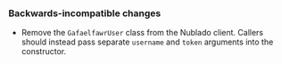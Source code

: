 ### Backwards-incompatible changes

- Remove the `GafaelfawrUser` class from the Nublado client. Callers should instead pass separate `username` and `token` arguments into the constructor.
